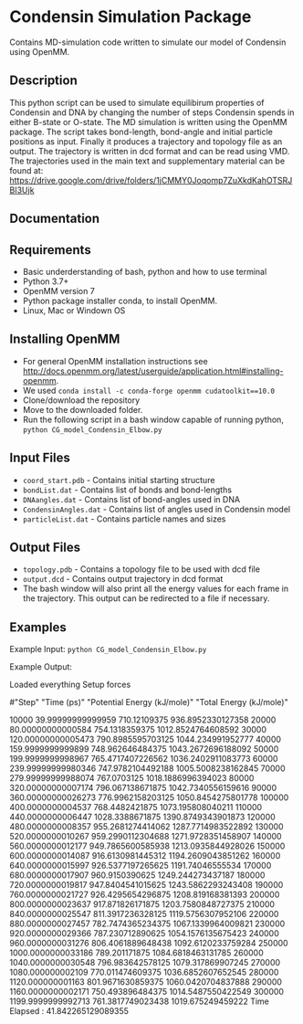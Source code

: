 # Condensin Simulation Package

Contains MD-simulation code written to simulate our model of Condensin using OpenMM.

## Description

This python script can be used to simulate equilibirum properties of Condensin and DNA by changing the number of steps Condensin spends in either B-state or O-state. The MD simulation is written using the OpenMM package. The script takes bond-length, bond-angle and initial particle positions as input. Finally it produces a trajectory and topology file as an output. The trajectory is written in dcd format and can be read using VMD. The trajectories used in the main text and supplementary material can be found at: https://drive.google.com/drive/folders/1jCMMY0Joqomp7ZuXkdKahOTSRJBI3Ujk

## Documentation

## Requirements
 - Basic underderstanding of bash, python and how to use terminal
 - Python 3.7+
 - OpenMM version 7
 - Python package installer conda, to install OpenMM. 
 - Linux, Mac or Windown OS

## Installing OpenMM
 - For general OpenMM installation instructions see http://docs.openmm.org/latest/userguide/application.html#installing-openmm. 
 - We used `conda install -c conda-forge openmm cudatoolkit==10.0`
 - Clone/download the repository
 - Move to the downloaded folder.
 - Run the following script in a bash window capable of running python, `python CG_model_Condensin_Elbow.py `

## Input Files
 - `coord_start.pdb` - Contains initial starting structure
 - `bondList.dat` - Contains list of bonds and bond-lengths
 - `DNAangles.dat` - Contains list of bond-angles used in DNA
 - `CondensinAngles.dat` - Contains list of angles used in Condensin model
 - `particleList.dat` - Contains particle names and sizes

## Output Files
 - `topology.pdb` - Contains a topology file to be used with dcd file
 - `output.dcd` - Contains output trajectory in dcd format
 - The bash window will also print all the energy values for each frame in the trajectory. This output can be redirected to a file if necessary.

## Examples

Example Input:
`python CG_model_Condensin_Elbow.py`

Example Output:

Loaded everything
Setup forces

#"Step"   "Time (ps)"   "Potential Energy (kJ/mole)"   "Total Energy (kJ/mole)"

10000   39.99999999999959   710.12109375   936.8952330127358
20000   80.00000000000584   754.1318359375   1012.8524764608592
30000   120.00000000005473   790.8985595703125   1044.234991952777
40000   159.9999999999899   748.962646484375   1043.2672696188092
50000   199.9999999998967   765.4717407226562   1036.2402911083773
60000   239.99999999980346   747.9782104492188   1005.5008238162845
70000   279.99999999988074   767.0703125   1018.1886996394023
80000   320.00000000007174   796.067138671875   1042.7340556159616
90000   360.00000000026273   776.9962158203125   1050.8454275801778
100000   400.0000000004537   768.4482421875   1073.195808040211
110000   440.0000000006447   1028.3388671875   1390.8749343901873
120000   480.0000000008357   955.2681274414062   1287.7714983522892
130000   520.0000000010267   959.2990112304688   1271.9728351458907
140000   560.0000000012177   949.7865600585938   1213.0935844928026
150000   600.0000000014087   916.6130981445312   1194.2609043851262
160000   640.0000000015997   926.5377197265625   1191.74046555534
170000   680.0000000017907   960.9150390625   1249.244273437187
180000   720.0000000019817   947.8404541015625   1243.5862293243408
190000   760.0000000021727   926.4295654296875   1208.819168381393
200000   800.0000000023637   917.871826171875   1203.7580848727375
210000   840.0000000025547   811.3917236328125   1119.5756307952106
220000   880.0000000027457   782.7474365234375   1067.1339964009821
230000   920.0000000029366   787.230712890625   1054.1576135675423
240000   960.0000000031276   806.4061889648438   1092.6120233759284
250000   1000.0000000033186   789.201171875   1084.6818463131785
260000   1040.0000000030548   796.983642578125   1079.317869907245
270000   1080.000000002109   770.011474609375   1036.6852607652545
280000   1120.000000001163   801.9671630859375   1060.0420704837888
290000   1160.0000000002171   750.493896484375   1014.5487550422549
300000   1199.9999999992713   761.3817749023438   1019.675249459222
Time Elapsed :  41.842265129089355

